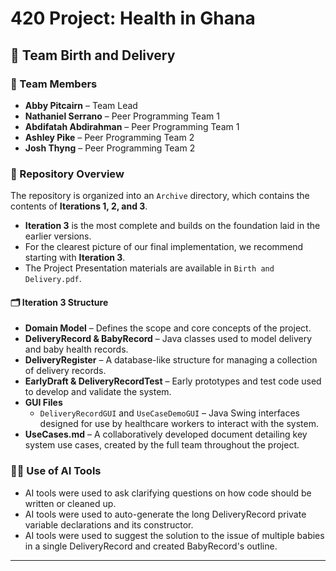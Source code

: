 # 420 Project: Health in Ghana  
## 👶 Team Birth and Delivery

### 👥 Team Members  
- **Abby Pitcairn** – Team Lead  
- **Nathaniel Serrano** – Peer Programming Team 1  
- **Abdifatah Abdirahman** – Peer Programming Team 1  
- **Ashley Pike** – Peer Programming Team 2  
- **Josh Thyng** – Peer Programming Team 2  

### 📁 Repository Overview  
The repository is organized into an `Archive` directory, which contains the contents of **Iterations 1, 2, and 3**.  
- **Iteration 3** is the most complete and builds on the foundation laid in the earlier versions.  
- For the clearest picture of our final implementation, we recommend starting with **Iteration 3**.
- The Project Presentation materials are available in `Birth and Delivery.pdf`.

#### 🗂️ Iteration 3 Structure  
- **Domain Model** – Defines the scope and core concepts of the project.  
- **DeliveryRecord & BabyRecord** – Java classes used to model delivery and baby health records.  
- **DeliveryRegister** – A database-like structure for managing a collection of delivery records.  
- **EarlyDraft & DeliveryRecordTest** – Early prototypes and test code used to develop and validate the system.  
- **GUI Files**  
  - `DeliveryRecordGUI` and `UseCaseDemoGUI` – Java Swing interfaces designed for use by healthcare workers to interact with the system.  
- **UseCases.md** – A collaboratively developed document detailing key system use cases, created by the full team throughout the project.

### 🧑‍💻 Use of AI Tools
- AI tools were used to ask clarifying questions on how code should be written or cleaned up. 
- AI tools were used to auto-generate the long DeliveryRecord private variable declarations and its constructor.
- AI tools were used to suggest the solution to the issue of multiple babies in a single DeliveryRecord and created BabyRecord's outline. 

---


